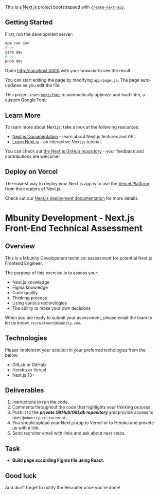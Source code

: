 This is a [Next.js](https://nextjs.org/) project bootstrapped with [`create-next-app`](https://github.com/vercel/next.js/tree/canary/packages/create-next-app).

## Getting Started

First, run the development server:

```bash
npm run dev
# or
yarn dev
# or
pnpm dev
```

Open [http://localhost:3000](http://localhost:3000) with your browser to see the result.

You can start editing the page by modifying `app/page.js`. The page auto-updates as you edit the file.

This project uses [`next/font`](https://nextjs.org/docs/basic-features/font-optimization) to automatically optimize and load Inter, a custom Google Font.

## Learn More

To learn more about Next.js, take a look at the following resources:

- [Next.js Documentation](https://nextjs.org/docs) - learn about Next.js features and API.
- [Learn Next.js](https://nextjs.org/learn) - an interactive Next.js tutorial.

You can check out [the Next.js GitHub repository](https://github.com/vercel/next.js/) - your feedback and contributions are welcome!

## Deploy on Vercel

The easiest way to deploy your Next.js app is to use the [Vercel Platform](https://vercel.com/new?utm_medium=default-template&filter=next.js&utm_source=create-next-app&utm_campaign=create-next-app-readme) from the creators of Next.js.

Check out our [Next.js deployment documentation](https://nextjs.org/docs/deployment) for more details.

# Mbunity Development - Next.js Front-End Technical Assessment

## Overview

This is a Mbunity Development technical assessment for potential Next.js Frontend Engineer.

The purpose of this exercise is to assess your:

- Next.js knowledge
- Figma knowledge
- Code quality
- Thinking process
- Using various technologies
- The ability to make your own decisions

When you are ready to submit your assessment, please email the team to let us know: `recruitment@mbunity.com`.

## Technologies

Please implement your solution in your preferred techologies from the below:

- GitLab or GitHub
- Heroku or Vercel
- Next.js 13+

## Deliverables

1. Instructions to run the code.
2. Comments throughout the code that highlights your thinking process.
3. Push it to the _**private GitHub/GitLab repository**_ and provide access to user `@mbunity-recruitment`.
4. You should upload your Next.js app to Vercel or to Heroku and provide us with a link.
5. Send recruiter email with links and ask about next steps.

## Task

- **Build page according Figma file using React.**


## Good luck

And don't forget to notify the Recruiter once you're done!

